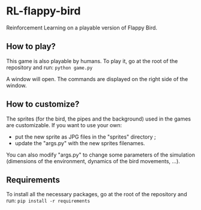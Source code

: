 # RL-flappy-bird
Reinforcement Learning on a playable version of Flappy Bird.

## How to play?

This game is also playable by humans. 
To play it, go at the root of the repository and run: `python game.py`

A window will open. The commands are displayed on the right side of the window.

## How to customize?

The sprites (for the bird, the pipes and the background) used in the games are customizable. If you want to use your own:
- put the new sprite as JPG files in the "sprites" directory ;
- update the "args.py" with the new sprites filenames.

You can also modify "args.py" to change some parameters of the simulation (dimensions of the environment, dynamics of the bird movements, ...).

## Requirements

To install all the necessary packages, go at the root of the repository and run: `pip install -r requirements`
